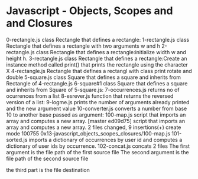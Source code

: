 # Javascript - Objects, Scopes and and Closures


0-rectangle.js  class Rectangle that defines a rectangle:
1-rectangle.js class Rectangle that defines a rectangle with two arguments w and h
2-rectangle.js class Rectangle that defines a rectangle:initialize width w and height h.
3-rectangle.js class Rectangle that defines a rectangle:Create an instance method called print() that prints the rectangle using the character X
4-rectangle.js Rectangle that defines a rectangl with class print rotate and double
5-square.js class Square that defines a square and inherits from Rectangle of 4-rectangle.js
6-square#1 class Square that defines a square and inherits from Square of 5-square.js:
7-occurrences.js returns no of ocurrences from a list 
8-esrever.js function that returns the reversed version of a list:
9-logme.js  prints the number of arguments already printed and the new argument value
10-converter.js converts a number from base 10 to another base passed as argument:
100-map.js script that imports an array and computes a new array.
[master ed09d75] script that imports an array and computes a new array.
 2 files changed, 9 insertions(+)
 create mode 100755 0x13-javascript_objects_scopes_closures/100-map.js
101-sorted.js  imports a dictionary of occurrences by user id and computes a dictionary of user ids by occurrence.
102-concat.js concats 2 files The first argument is the file path of the first source file
The second argument is the file path of the second source file

the third part is the file destination
